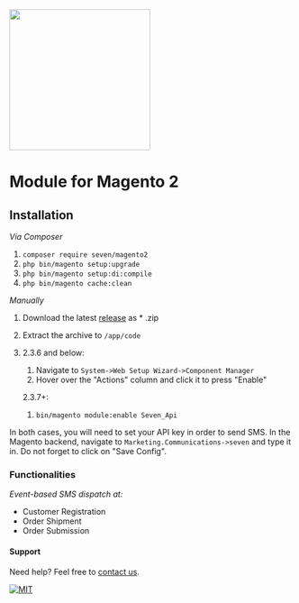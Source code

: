 <img src="https://www.seven.io/wp-content/uploads/Logo.svg" width="250" />

# Module for Magento 2

## Installation

*Via Composer*

1. `composer require seven/magento2`
2. `php bin/magento setup:upgrade`
3. `php bin/magento setup:di:compile`
4. `php bin/magento cache:clean`

*Manually*

1. Download the latest [release](https://github.com/seven-io/magento2-module/releases/latest) as *
   .zip
2. Extract the archive to `/app/code`
3. 
    2.3.6 and below:
      1. Navigate to `System->Web Setup Wizard->Component Manager`
      2. Hover over the "Actions" column and click it to press "Enable"
   
    2.3.7+: 
      1. `bin/magento module:enable Seven_Api`

In both cases, you will need to set your API key in order to send SMS. In the Magento
backend, navigate to `Marketing.Communications->seven` and type it in. Do not forget to
click on "Save Config".

### Functionalities

*Event-based SMS dispatch at:*

- Customer Registration
- Order Shipment
- Order Submission

#### Support

Need help? Feel free to [contact us](https://www.seven.io/en/company/contact).

[![MIT](https://img.shields.io/badge/License-MIT-teal.svg)](LICENSE)
